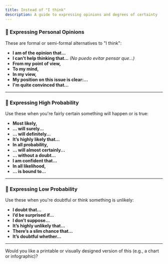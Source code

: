```yaml
---
title: Instead of "I think"
description: A guide to expressing opinions and degrees of certainty
---
```


### 🔹 Expressing Personal Opinions

These are formal or semi-formal alternatives to "I think":

-   **I am of the opinion that...**
-   **I can't help thinking that...** _(No puedo evitar pensar que...)_
-   **From my point of view,**
-   **To my mind,**
-   **In my view,**
-   **My position on this issue is clear:...**
-   **I'm quite convinced that...**

---

### 🔹 Expressing High Probability

Use these when you're fairly certain something will happen or is true:

-   **Most likely,**
-   **... will surely...**
-   **... will definitely...**
-   **It’s highly likely that...**
-   **In all probability,**
-   **... will almost certainly...**
-   **... without a doubt...**
-   **I am confident that...**
-   **In all likelihood,**
-   **... is bound to...**

---

### 🔹 Expressing Low Probability

Use these when you're doubtful or think something is unlikely:

-   **I doubt that...**
-   **I’d be surprised if...**
-   **I don’t suppose...**
-   **It’s highly unlikely that...**
-   **There’s a slim chance that...**
-   **It’s doubtful whether...**

---

Would you like a printable or visually designed version of this (e.g., a chart or infographic)?
